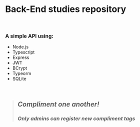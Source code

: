 # Back-End studies repository

<br>

### A simple API using:

- Node.js
- Typescript
- Express
- JWT
- BCrypt
- Typeorm
- SQLite

<br>

> ## *Compliment one another!*
> ### *Only admins can register new compliment tags*
